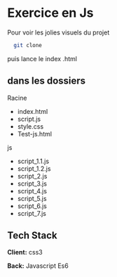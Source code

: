 # Exercice en Js

Pour voir les jolies visuels du projet 
```bash
  git clone
```
puis lance le index .html


## dans les dossiers

Racine
- index.html
- script.js
- style.css
- Test-js.html

js
- script_1.1.js
- script_1.2.js
- script_2.js
- script_3.js
- script_4.js
- script_5.js
- script_6.js
- script_7.js


## Tech Stack

**Client:** css3

**Back:** Javascript Es6



